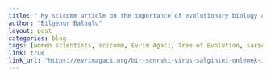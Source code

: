 ```yaml
---
title: " My scicomm article on the importance of evolutionary biology and biodiversity research for preventing pandemics is published on Turkey's biggest popular science website (Eng: Tree of Evolution)"
author: "Bilgenur Baloglu"
layout: post
categories: blog
tags: [women scientists, scicomm, Evrim Agaci, Tree of Evolution, sarscov2, pandemics]
link: true
link_url: "https://evrimagaci.org/bir-sonraki-virus-salginini-onlemek-istiyorsak-evrimsel-biyolojiye-daha-fazla-onem-vermek-zorundayiz-8426" 
---
```

